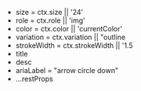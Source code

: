 - size = ctx.size || '24'
- role = ctx.role || 'img'
- color = ctx.color || 'currentColor'
- variation = ctx.variation || "outline
- strokeWidth = ctx.strokeWidth || '1.5
- title
- desc
- ariaLabel = "arrow circle down"
- ...restProps
